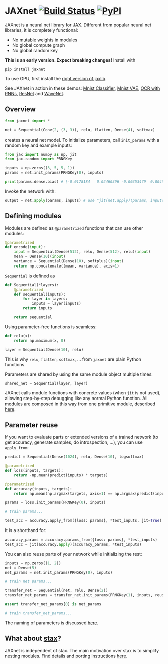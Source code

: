 # JAXnet [![Build Status](https://travis-ci.org/JuliusKunze/jaxnet.svg?branch=master)](https://travis-ci.org/JuliusKunze/jaxnet) [![PyPI](https://img.shields.io/pypi/v/jaxnet.svg)](https://pypi.python.org/pypi/jaxnet/#history)

JAXnet is a neural net library for [JAX](https://github.com/google/jax).
Different from popular neural net libraries, it is completely functional:
- No mutable weights in modules
- No global compute graph
- No global random key

**This is an early version. Expect breaking changes!** Install with

```
pip install jaxnet
```

To use GPU, first install the [right version of jaxlib](https://github.com/google/jax#installation).

See JAXnet in action in these demos:
[Mnist Classifier](https://colab.research.google.com/drive/18kICTUbjqnfg5Lk3xFVQtUj6ahct9Vmv),
[Mnist VAE](https://colab.research.google.com/drive/19web5SnmIFglLcnpXE34phiTY03v39-g),
[OCR with RNNs](https://colab.research.google.com/drive/1YuI6GUtMgnMiWtqoaPznwAiSCe9hMR1E),
[ResNet](https://colab.research.google.com/drive/1q6yoK_Zscv-57ZzPM4qNy3LgjeFzJ5xN) and
[WaveNet](https://colab.research.google.com/drive/111cKRfwYX4YFuPH3FF4V46XLfsPG1icZ).

## Overview

```python
from jaxnet import *

net = Sequential(Conv(2, (3, 3)), relu, flatten, Dense(4), softmax)
```
creates a neural net model.
To initialize parameters, call `init_params` with a random key and example inputs:

```python
from jax import numpy as np, jit
from jax.random import PRNGKey

inputs = np.zeros((3, 5, 5, 1))
params = net.init_params(PRNGKey(0), inputs)

print(params.dense.bias) # [-0.0178184   0.02460396 -0.00353479  0.00492503]
```

Invoke the network with:

```python
output = net.apply(params, inputs) # use "jit(net.apply)(params, inputs)" for acceleration
```

## Defining modules

Modules are defined as `@parametrized` functions that can use other modules:

```python
@parametrized
def encode(input):
    input = Sequential(Dense(512), relu, Dense(512), relu)(input)
    mean = Dense(10)(input)
    variance = Sequential(Dense(10), softplus)(input)
    return np.concatenate((mean, variance), axis=1)
```

`Sequential` is defined as

```python
def Sequential(*layers):
    @parametrized
    def sequential(inputs):
        for layer in layers:
            inputs = layer(inputs)
        return inputs

    return sequential
```

Using parameter-free functions is seamless:

```python
def relu(x):
    return np.maximum(x, 0)

layer = Sequential(Dense(10), relu)
```

This is why `relu`, `flatten`, `softmax`, ... from `jaxnet` are plain Python functions.

Parameters are shared by using the same module object multiple times:

```python
shared_net = Sequential(layer, layer)
```

JAXnet calls module functions with concrete values (when `jit` is not used),
allowing step-by-step debugging like any normal Python function.
All modules are composed in this way from one primitive module, described [here](DESIGN.md#what-is-the-primitive-module).

## Parameter reuse

If you want to evaluate parts or extended versions of a trained network
(to get accuracy, generate samples, do introspection, ...), you can use `apply_from`:

```python
predict = Sequential(Dense(1024), relu, Dense(10), logsoftmax)

@parametrized
def loss(inputs, targets):
    return -np.mean(predict(inputs) * targets)

@parametrized
def accuracy(inputs, targets):
    return np.mean(np.argmax(targets, axis=1) == np.argmax(predict(inputs), axis=1))

params = loss.init_params(PRNGKey(0), inputs)

# train params...

test_acc = accuracy.apply_from({loss: params}, *test_inputs, jit=True)
```

It is a shorthand for:

```python
accuracy_params = accuracy.params_from({loss: params}, *test_inputs)
test_acc = jit(accuracy.apply)(accuracy_params, *test_inputs)
```

You can also reuse parts of your network while initializing the rest:

```python
inputs = np.zeros((1, 2))
net = Dense(5)
net_params = net.init_params(PRNGKey(0), inputs)

# train net params...

transfer_net = Sequential(net, relu, Dense(2))
transfer_net_params = transfer_net.init_params(PRNGKey(1), inputs, reuse={net: net_params})

assert transfer_net_params[0] is net_params

# train transfer_net_params...
```

The naming of parameters is discussed [here](DESIGN.md#how-are-parameters-named).

## What about [stax](https://github.com/google/jax/blob/master/jax/experimental/stax.py)?
JAXnet is independent of stax.
The main motivation over stax is to simplify nesting modules.
Find details and porting instructions [here](STAX.md).